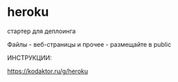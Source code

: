 # heroku
стартер для деплоинга

Файлы - веб-страницы и прочее - размещайте в public

ИНСТРУКЦИИ:

https://kodaktor.ru/g/heroku
